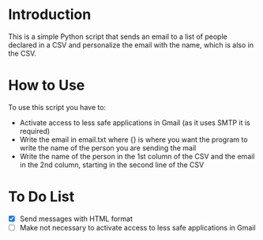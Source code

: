 # Introduction

This is a simple Python script that sends an email to a list of people declared in a CSV and personalize the email with the name, which is also in the CSV.

# How to Use

To use this script you have to:
  * Activate access to less safe applications in Gmail (as it uses SMTP it is required)
  * Write the email in email.txt where {} is where you want the program to write the name of the person you are sending the mail
  * Write the name of the person in the 1st column of the CSV and the email in the 2nd column, starting in the second line of the CSV

# To Do List

- [X] Send messages with HTML format 
- [ ] Make not necessary to activate access to less safe applications in Gmail
